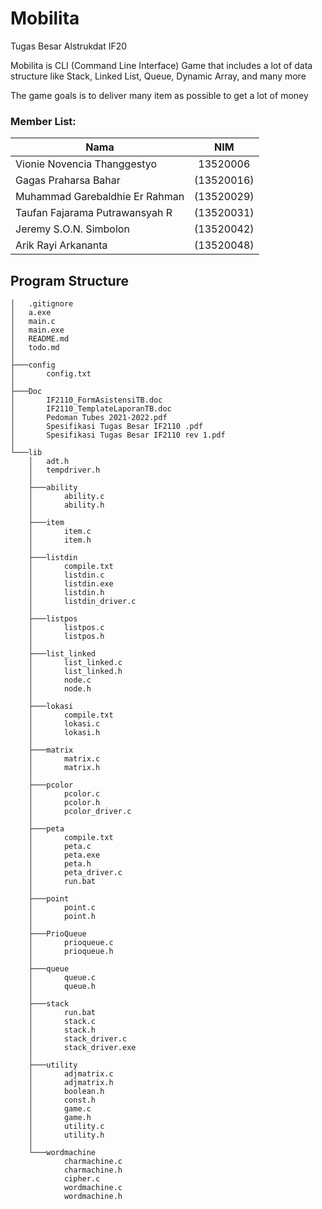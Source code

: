 # Mobilita

Tugas Besar Alstrukdat IF20

Mobilita is CLI (Command Line Interface) Game that includes a lot of data structure like Stack, Linked List, Queue, Dynamic Array, and many more

The game goals is to deliver many item as possible to get a lot of money

### Member List:
| Nama | NIM |
| ------------- |:-------------:|
| Vionie Novencia Thanggestyo | 13520006 |
| Gagas Praharsa Bahar | (13520016)|
| Muhammad Garebaldhie Er Rahman | (13520029) |
| Taufan Fajarama Putrawansyah R | (13520031) |
| Jeremy S.O.N. Simbolon | (13520042) |
| Arik Rayi Arkananta | (13520048) |

## Program Structure

```
│   .gitignore
│   a.exe
│   main.c
│   main.exe
│   README.md
│   todo.md
│
├───config
│       config.txt
│
├───Doc
│       IF2110_FormAsistensiTB.doc
│       IF2110_TemplateLaporanTB.doc
│       Pedoman Tubes 2021-2022.pdf
│       Spesifikasi Tugas Besar IF2110 .pdf
│       Spesifikasi Tugas Besar IF2110 rev 1.pdf
│
└───lib
    │   adt.h
    │   tempdriver.h
    │
    ├───ability
    │       ability.c
    │       ability.h
    │
    ├───item
    │       item.c
    │       item.h
    │
    ├───listdin
    │       compile.txt
    │       listdin.c
    │       listdin.exe
    │       listdin.h
    │       listdin_driver.c
    │
    ├───listpos
    │       listpos.c
    │       listpos.h
    │
    ├───list_linked
    │       list_linked.c
    │       list_linked.h
    │       node.c
    │       node.h
    │
    ├───lokasi
    │       compile.txt
    │       lokasi.c
    │       lokasi.h
    │
    ├───matrix
    │       matrix.c
    │       matrix.h
    │
    ├───pcolor
    │       pcolor.c
    │       pcolor.h
    │       pcolor_driver.c
    │
    ├───peta
    │       compile.txt
    │       peta.c
    │       peta.exe
    │       peta.h
    │       peta_driver.c
    │       run.bat
    │
    ├───point
    │       point.c
    │       point.h
    │
    ├───PrioQueue
    │       prioqueue.c
    │       prioqueue.h
    │
    ├───queue
    │       queue.c
    │       queue.h
    │
    ├───stack
    │       run.bat
    │       stack.c
    │       stack.h
    │       stack_driver.c
    │       stack_driver.exe
    │
    ├───utility
    │       adjmatrix.c
    │       adjmatrix.h
    │       boolean.h
    │       const.h
    │       game.c
    │       game.h
    │       utility.c
    │       utility.h
    │
    └───wordmachine
            charmachine.c
            charmachine.h
            cipher.c
            wordmachine.c
            wordmachine.h
```
